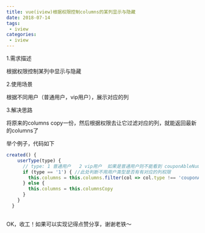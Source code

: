 ```yaml
---
title: vue(iview)根据权限控制columns的某列显示与隐藏
date: 2018-07-14
tags:
 - iview
categories:
 - iview
---
```


1.需求描述

根据权限控制某列中显示与隐藏


2.使用场景

根据不同用户（普通用户，vip用户），展示对应的列


3.解决思路

将原来的columns copy一份，然后根据权限去让它过滤对应的列，就能返回最新的columns了

举个例子，代码如下

```javascript
created() {
    userType(type) {
      // type: 1 普通用户   2 vip用户  如果是普通用户则不能看到 couponAbleNum 这一列。
      if (type == '1') { //此处判断不用用户类型是否有有对应的列权限
        this.columns = this.columns.filter(col => col.type !== 'couponAbleNum' )
      } else {
        this.columns = this.columnsCopy
      }
    }
  }
```

![点击并拖拽以移动](data:image/gif;base64,R0lGODlhAQABAPABAP///wAAACH5BAEKAAAALAAAAAABAAEAAAICRAEAOw==)

OK，收工！如果可以实现记得点赞分享，谢谢老铁～